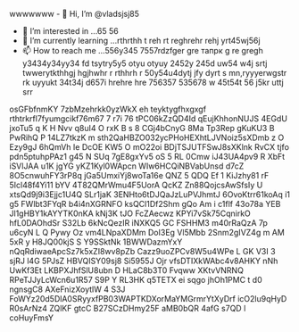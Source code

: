 wwwwwww - 👋 Hi, I’m @vladsjsj85
- 👀 I’m interested in ...65 56
- 🌱 I’m currently learning ...rthrthh t reh rt reghrehr rehj yrt45wj56j
- 📫 How to reach me ...556y345 7557rdzfger gre тапрк g re gregh y3434y34yy34  fd tsytry5y5 otyu otyuy 2452y 245d uw54 w4j srtj twwerytkthhgj hgjhwhr r rthhrh r
50y54u4dytj jfy dyrt s mn,ryyyerwgstr rk uyyukt 34t34j d657i hrehre hre  756357 535678 w 45t54t 56 j5kr uttj srr
<!---hrttrthf dsffk retj thg jhff
vladsjsj85/vladsjsj85 is a ✨ special ✨ repository because its `README.md` (this file) appears on your GitHub profile.wjw6556
You can click the Preview link to take a look at your changes.w56j
--->
osGFbfnmKY
7zbMzehrkk0yzWkX
eh teyktygfhxgxgf 
rthtrkrfl7fyumgcikf76m67 7 r7i 76
tPC06kZzQD4Id
qEujKhhonNUJS 4EGdU
jxoTu5 q K H Nvv q8uI4 O  rxK B s 8  CGj4bCnyG 8Ma Tp3Rep gKuKU3 B PwRihQ P 14LZ7tkzK m sth2QaHBZO032ycPHoHEXhtLJVNoiz5sXDmb z O Ezy9gJ  6hQmVh Ie DcOE KW5 O  mO22oi BDjTSJUTFSwJ8sXKlnk RvCX   tjfo pdn5ptuhpPAz1  g45 N SUq 7gE8gxYv5 oS  5 RL 0Cmw iJ43UA4pv9 R XbFt iSVlJAA u1K jgYG yKZ1Kyl0WApcn WIw6HCQiNBVabUnsd d7cZ 8O5cnwuhFY3rP8q jGa5UmxiYj8woTa16e QNZ  5  QDQ Ef  1 KiJzhy81 rF 5Icl48f4Yi11 bYV   4T82QMrWmu4F5UorA QcKZ Zn88QojcsAwSfsIy U xtsQd9j9i3Ejjc1U4Q SLr1jaK 3ENHto6tDJQaJzLuPVJhmtJ 6OvoKtrr61koAq i1 g5 FWlbt3FYqR  b4i4nXGRNFO ksQCl1Df2Shm gQo Am i c1flf 43o78a YEB Jl1gHBY1kAYYTK0nKA kNj3K tJO FcZAecwz KPYi7vSk75CqnirkO hfL0DAOhdSr S32Lb 6kNcQezIR iNXKQ5  GC FSHHM3 m40rRaQzA 7p u6cyN L Q Pywy Oz vm4LNpaXDMm DoI3Eg Vl5Mbb 2Snm2gIVZ4g m AM  5xR y H8JQ00kjS  S Y9SSktNk 1BWWDazmYxY nQqRdiwaeApcSz7k5xZI8wv8pZb Cazz9uoZPCv8W5u4WPe  L GK V3I  3 sjRJ l4G 5PJsZ HBVQISY09sj8 Si5955J Ojr vfsDTIXkWAbc4v8AHKY nNh UwKf3Et LKBPXJhfSlU8ubn D HLaC8b3T0 Fvqww  XKtvVNRNQ RPeTJJyLcWcn6u1R57  S9P Y RL3HK q5TETX ei   sqgo jhOh1PMC t d0 ngnsgC8 AXeFnizXoytlW   4 S3J FoWYz20d5DlA0SRyyxfPB03WAPTKDXorMaYMGrmrYtXyDrf icO2lu9qHyD R0sArNz4 ZQlKF  gtcC B27SCzDHmy25F aMB0bQR 4afG s7QD l coHuyFmsY
